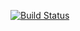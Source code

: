 [![Build Status](https://travis-ci.org/srpelissier/logic_gates.svg?branch=master)](https://travis-ci.org/srpelissier/logic_gates)